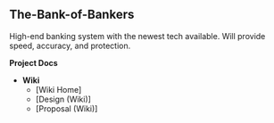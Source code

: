 ## The-Bank-of-Bankers

High-end banking system with the newest tech available. Will provide speed, accuracy, and protection.

**Project Docs**

- **Wiki**
    - [Wiki Home]
    - [Design (Wiki)]
    - [Proposal (Wiki)]